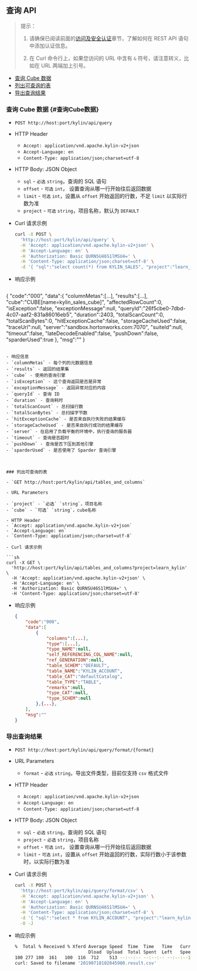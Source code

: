 ## 查询 API

> 提示：
>
> 1. 请确保已阅读前面的[访问及安全认证](authentication.cn.md)章节，了解如何在 REST API 语句中添加认证信息。
>
> 2. 在 Curl 命令行上，如果您访问的 URL 中含有 `&` 符号，请注意转义，比如在 URL 两端加上引号。



* [查询 Cube 数据](#查询Cube数据)
* [列出可查询的表](#列出可查询的表)
* [导出查询结果](#导出查询结果)



### 查询 Cube 数据   {#查询Cube数据}

- `POST http://host:port/kylin/api/query`

- HTTP Header
  - `Accept: application/vnd.apache.kylin-v2+json`
  - `Accept-Language: en`
  - `Content-Type: application/json;charset=utf-8`

- HTTP Body: JSON Object
  - `sql` - `必选` `string`，查询的 SQL 语句
  - `offset` - `可选` `int`， 设置查询从哪一行开始往后返回数据
  - `limit` - `可选` `int`，设置从 `offset` 开始返回的行数，不足 `limit` 以实际行数为准
  - `project` - `可选` `string`，项目名称，默认为 `DEFAULT`

- Curl 请求示例

  ```sh
  curl -X POST \
    'http://host:port/kylin/api/query' \
    -H 'Accept: application/vnd.apache.kylin-v2+json' \
    -H 'Accept-Language: en' \
    -H 'Authorization: Basic QURNSU46S1lMSU4=' \
    -H 'Content-Type: application/json;charset=utf-8' \
    -d '{ "sql":"select count(*) from KYLIN_SALES", "project":"learn_kylin" }'
  ```

- 响应示例

  ```json
{
    "code":"000",
    "data":{
        "columnMetas":[...],
        "results":[...],
        "cube":"CUBE[name=kylin_sales_cube]",
        "affectedRowCount":0,
        "isException":false,
        "exceptionMessage":null,
        "queryId":"26f5cbe0-7dbd-4c07-aaf2-831a86016eb5",
        "duration":2403,
        "totalScanCount":0,
        "totalScanBytes":0,
        "hitExceptionCache":false,
        "storageCacheUsed":false,
        "traceUrl":null,
        "server":"sandbox.hortonworks.com:7070",
        "suiteId":null,
        "timeout":false,
        "lateDecodeEnabled":false,
        "pushDown":false,
        "sparderUsed":true
    },
    "msg":""
}
  ```

- 响应信息
  - `columnMetas` - 每个列的元数据信息
  - `results` - 返回的结果集
  - `cube` - 使用的查询引擎
  - `isException` - 这个查询返回是否是异常
  - `exceptionMessage` - 返回异常对应的内容
  - `queryId` - 查询 ID
  - `duration` - 查询耗时
  - `totalScanCount` - 总扫描行数
  - `totalScanBytes` - 总扫描字节数
  - `hitExceptionCache` - 是否来自执行失败的结果缓存
  - `storageCacheUsed` - 是否来自执行成功的结果缓存
  - `server` - 在启用了负载平衡的环境中，执行查询的服务器
  - `timeout` - 查询是否超时
  - `pushDown` - 查询是否下压到其他引擎
  - `sparderUsed` - 是否使用了 Sparder 查询引擎



### 列出可查询的表

- `GET http://host:port/kylin/api/tables_and_columns`

- URL Parameters 	
  
  - `project` - `必选` `string`，项目名称
  - `cube` - `可选` `string`，cube名称
  
- HTTP Header
  - `Accept: application/vnd.apache.kylin-v2+json`
  - `Accept-Language: en`
  - `Content-Type: application/json;charset=utf-8`

- Curl 请求示例

  ```sh
  curl -X GET \
    'http://host:port/kylin/api/tables_and_columns?project=learn_kylin' \
    -H 'Accept: application/vnd.apache.kylin-v2+json' \
    -H 'Accept-Language: en' \
    -H 'Authorization: Basic QURNSU46S1lMSU4=' \
    -H 'Content-Type: application/json;charset=utf-8'
  ```

- 响应示例

  ```json
  {
      "code":"000",
      "data":[
          {
              "columns":[...],
              "type":[...],
              "type_NAME":null,
              "self_REFERENCING_COL_NAME":null,
              "ref_GENERATION":null,
              "table_SCHEM":"DEFAULT",
              "table_NAME":"KYLIN_ACCOUNT",
              "table_CAT":"defaultCatalog",
              "table_TYPE":"TABLE",
              "remarks":null,
              "type_CAT":null,
              "type_SCHEM":null
          },{...},
      ],
      "msg":""
  }
  ```



### 导出查询结果

- `POST http://host:port/kylin/api/query/format/{format}`

- URL Parameters

  - `format` - `必选` `string`，导出文件类型，目前仅支持 `csv` 格式文件

- HTTP Header

  - `Accept: application/vnd.apache.kylin-v2+json`
  - `Accept-Language: en`
  - `Content-Type: application/json;charset=utf-8`

- HTTP Body: JSON Object

  - `sql` - `必选` `string`，查询的 SQL 语句
  - `project` - `必选` `string`，项目名称
  - `offset` - `可选` `int`， 设置查询从哪一行开始往后返回数据
  - `limit` - `可选` `int`，设置从 `offset` 开始返回的行数，实际行数小于该参数时，以实际行数为准

- Curl 请求示例

  ```sh
  curl -X POST \
  	'http://host:port/kylin/api/query/format/csv' \
  	-H 'Accept: application/vnd.apache.kylin-v2+json' \
  	-H 'Accept-Language: en' \
  	-H 'Authorization: Basic QURNSU46S1lMSU4=' \
  	-H 'Content-Type: application/json;charset=utf-8' \
  	-d '{ "sql":"select * from KYLIN_ACCOUNT", "project":"learn_kylin" }' \
  	-O -J
  ```

- 响应示例

  ```sh
  %  Total % Received % Xferd Average Speed  Time  Time   Time   Current
                              Dload  Upload  Total Spent  Left   Speed
  100 277 100  161   100  116  712    513 --:--:-- --:--:-- --:--:--1282
  curl: Saved to filename '20190718102045980.result.csv'
  ```